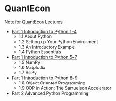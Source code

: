 # QuantEcon
Note for QuantEcon Lectures
- [Part 1 Introduction to Python 1~4](http://nbviewer.jupyter.org/github/gurusmile/QuantEcon/blob/master/Part%201_%20Introduction%20to%20Python%201~4.ipynb)
   - 1.1 About Python
   - 1.2 Setting up Your Python Environment
   - 1.3 An Introductory Example
   - 1.4 Python Essentials
- [Part 1 Introduction to Python 5~7](http://nbviewer.jupyter.org/github/gurusmile/QuantEcon/blob/master/Part%201_%20Introduction%20to%20Python%205~7.ipynb)
   - 1.5 NumPy
   - 1.6 Matplotlib
   - 1.7 SciPy
- Part 1 Introduction to Python 8~9
   - 1.8 Object Oriented Programming
   - 1.9 OOP in Action: The Samuelson Accelerator
- Part 2 Advanced Python Programming
